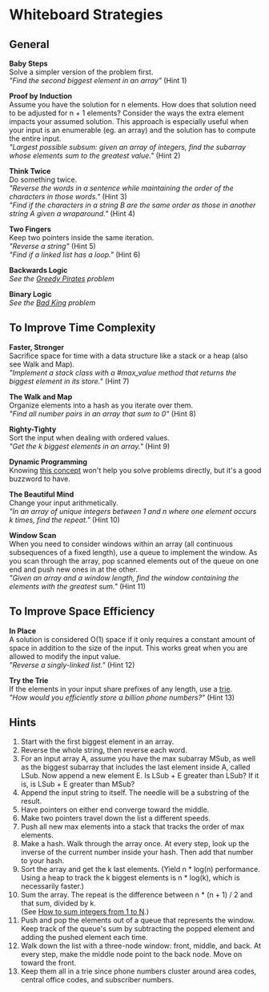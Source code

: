 # Whiteboard Strategies

## General

**Baby Steps**    
Solve a simpler version of the problem first.    
*"Find the second biggest element in an array"* (Hint 1)    

**Proof by Induction**    
Assume you have the solution for n elements. How does that solution need to be
adjusted for n + 1 elements? Consider the ways the extra element impacts your
assumed solution. This approach is especially useful when your input is an
enumerable (eg. an array) and the solution has to compute the entire input.    
*"Largest possible subsum: given an array of integers, find the subarray whose
elements sum to the greatest value."* (Hint 2)

**Think Twice**    
Do something twice.    
*"Reverse the words in a sentence while maintaining the order of the characters
in those words."* (Hint 3)   
*"Find if the characters in a string B are the same order as those in another
string A given a wraparound."* (Hint 4)    

**Two Fingers**    
Keep two pointers inside the same iteration.    
*"Reverse a string"* (Hint 5)    
*"Find if a linked list has a loop."* (Hint 6)    

**Backwards Logic**    
*See the [Greedy Pirates][greedy-pirates] problem*    

[greedy-pirates]: http://www.techinterview.org/post/526325766/pirates

**Binary Logic**    
*See the [Bad King][bad-king] problem*    

[bad-king]: http://www.techinterview.org/post/526313890/bad-king


## To Improve Time Complexity

**Faster, Stronger**    
Sacrifice space for time with a data structure like a stack or a heap (also see
Walk and Map).    
*"Implement a stack class with a #max_value method that returns the biggest
element in its store."* (Hint 7)    

**The Walk and Map**    
Organize elements into a hash as you iterate over them.    
*"Find all number pairs in an array that sum to 0"* (Hint 8)    

**Righty-Tighty**    
Sort the input when dealing with ordered values.    
*"Get the k biggest elements in an array."* (Hint 9)    

**Dynamic Programming**    
Knowing [this concept][dynamic-p] won't help you solve problems directly, but
it's a good buzzword to have.

[dynamic-p]: http://en.wikipedia.org/wiki/Dynamic_programming

**The Beautiful Mind**    
Change your input arithmetically.    
*"In an array of unique integers between 1 and n where one element occurs
k times, find the repeat."* (Hint 10)    

**Window Scan**    
When you need to consider windows within an array (all continuous subsequences
of a fixed length), use a queue to implement the window. As you scan through
the array, pop scanned elements out of the queue on one end and push new ones
in at the other.    
*"Given an array and a window length, find the window
containing the elements with the greatest sum."* (Hint 11)

## To Improve Space Efficiency

**In Place**    
A solution is considered O(1) space if it only requires a constant amount of
space in addition to the size of the input. This works great when you are allowed
to modify the input value.    
*"Reverse a singly-linked list."* (Hint 12)    

**Try the Trie**    
If the elements in your input share prefixes of any length, use a [trie][trie-wiki].    
*"How would you efficiently store a billion phone numbers?"* (Hint 13)    

[trie-wiki]: http://en.wikipedia.org/wiki/Trie


## Hints
1. Start with the first biggest element in an array.    
2. Reverse the whole string, then reverse each word.    
3. For an input array A, assume you have the max subarray MSub, as well as the
biggest subarray that includes the last element inside A, called LSub. Now append
a new element E. Is LSub + E greater than LSub? If it is, is LSub + E greater than MSub?   
4. Append the input string to itself. The needle will be a substring of the result.    
5. Have pointers on either end converge toward the middle.    
6. Make two pointers travel down the list a different speeds.    
7. Push all new max elements into a stack that tracks the order of max elements.    
8. Make a hash. Walk through the array once. At every step, look up the inverse
of the current number inside your hash. Then add that number to your hash.    
9. Sort the array and get the k last elements. (Yield n * log(n) performance.    
Using a heap to track the k biggest elements is n * log(k), which is necessarily
faster.)    
10. Sum the array. The repeat is the difference between n * (n + 1) / 2 and that
sum, divided by k.    
(See [How to sum integers from 1 to N][how-to-sum].)    
11. Push and pop the elements out of a queue that represents the window. Keep track
of the queue's sum by subtracting the popped element and adding the
pushed element each time.
12. Walk down the list with a three-node window: front, middle, and back. At every
step, make the middle node point to the back node. Move on toward the front.    
13. Keep them all in a trie since phone numbers cluster around area codes,
central office codes, and subscriber numbers.    

[how-to-sum]: http://www.wikihow.com/Sum-the-Integers-from-1-to-N
